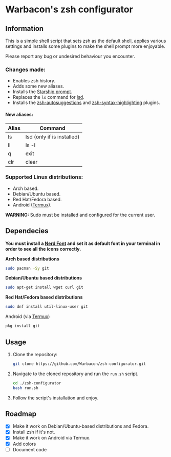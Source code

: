 # Warbacon's zsh configurator
## Information

This is a simple shell script that sets zsh as the default shell, applies various settings and installs some plugins to make the shell prompt more enjoyable.

Please report any bug or undesired behaviour you encounter.

### Changes made:

- Enables zsh history.
- Adds some new aliases.
- Installs the [Starship prompt](https://starship.rs).
- Replaces the `ls` command for [lsd](https://github.com/Peltoche/lsd).
- Installs the [zsh-autosuggestions](https://github.com/zsh-users/zsh-autosuggestions.git) and [zsh-syntax-highlighting](https://github.com/zsh-users/zsh-syntax-highlighting) plugins.

#### New aliases:

| Alias | Command                       |
| ----- | ----------------------------- |
| ls    | lsd (only if is installed)    |
| ll    | ls -l                         |
| q     | exit                          |
| clr   | clear                         |

### Supported Linux distributions:

- Arch based.
- Debian/Ubuntu based.
- Red Hat/Fedora based.
- Android ([Termux](https://termux.com/)).

**WARNING:** Sudo must be installed and configured for the current user.


## Dependecies

**You must install a [Nerd Font](https://www.nerdfonts.com/font-downloads) and set it as default font in your terminal in order to see all the icons correctly.**

**Arch based distributions**

```sh
sudo pacman -Sy git
```

**Debian/Ubuntu based distributions**

```sh
sudo apt-get install wget curl git
```

**Red Hat/Fedora based distributions**

```sh
sudo dnf install util-linux-user git
```

Android (via [Termux](https://termux.com/))

```sh
pkg install git
```

## Usage

1. Clone the repository:
   
   ```sh
   git clone https://github.com/Warbacon/zsh-configurator.git
   ```

2. Navigate to the cloned repository and run the `run.sh` script.
   
   ```sh
   cd ./zsh-configurator
   bash run.sh
   ```

3. Follow the script's installation and enjoy.

## Roadmap

- [x] Make it work on Debian/Ubuntu-based distributions and Fedora.
- [x] Install zsh if it's not.
- [x] Make it work on Android via Termux.
- [x] Add  colors
- [ ] Document code
